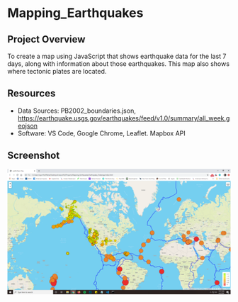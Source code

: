 # Mapping_Earthquakes

## Project Overview
To create a map using JavaScript that shows earthquake data for the last 7 days, along with information about those earthquakes. This map also shows where tectonic plates are located.

## Resources
 - Data Sources: PB2002_boundaries.json, https://earthquake.usgs.gov/earthquakes/feed/v1.0/summary/all_week.geojson
 - Software: VS Code, Google Chrome, Leaflet. Mapbox API
 
## Screenshot
![Screenshot](https://github.com/jugvirpabla/Mapping_Earthquakes/blob/master/screenshot.png)
